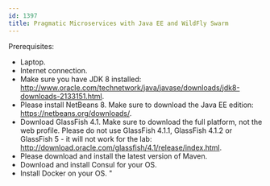 ```yaml
---
id: 1397
title: Pragmatic Microservices with Java EE and WildFly Swarm
---
```


Prerequisites:
* Laptop.
* Internet connection.
* Make sure you have JDK 8 installed: http://www.oracle.com/technetwork/java/javase/downloads/jdk8-downloads-2133151.html.
* Please install NetBeans 8. Make sure to download the Java EE edition: https://netbeans.org/downloads/.
* Download GlassFish 4.1. Make sure to download the full platform, not the web profile. Please do not use GlassFish 4.1.1, GlassFish 4.1.2 or GlassFish 5 - it will not work for the lab: http://download.oracle.com/glassfish/4.1/release/index.html.
* Please download and install the latest version of Maven.
* Download and install Consul for your OS.
* Install Docker on your OS. "